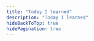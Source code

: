 ```yaml
---
title: "Today I learned"
description: "Today I learned"
hideBackToTop: true
hidePagination: true
---
```

